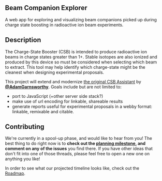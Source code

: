 ## Beam Companion Explorer 
A web app for exploring and visualizing beam companions picked up during charge state boosting in radioactive ion beam experiments.

## Description

The Charge-State Booster (CSB) is intended to produce radioactive ion beams in charge states greater than 1+. Stable isotopes are also ionized and produced by this device so must be considered when selecting which beam to extract. This tool may help identify which charge-state might be the cleanest when designing experimental proposals.

This project will extend and modernize [the original CSB Assistant](http://trshare.triumf.ca/~garns/CSB/) by [**@AdamGarnsworthy**](https://github.com/AdamGarnsworthy). Goals include but are not limited to:

 - port to JavaScript (+other server side stack?)
 - make use of url encoding for linkable, shareable results
 - generate reports useful for experimental proposals in a webby format: linkable, remixable and citable.

## Contributing

We're currently in a spool-up phase, and would like to hear from you! The best thing to do right now is to **check out the [planning milestone](https://github.com/BillMills/chargeStateBooster/milestones/Planning%20Discussions), and comment on any of the issues** you find there. If you have other ideas that don't fit into one of those threads, please feel free to open a new one on anything you like!

In order to see what our projected timeline looks like, check out the [Roadmap](https://github.com/BillMills/beamCompanionExplorer/issues/4).
